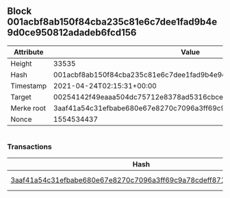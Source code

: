 ## Block 001acbf8ab150f84cba235c81e6c7dee1fad9b4e9d0ce950812adadeb6fcd156

Attribute | Value
--- | ---
Height | 33535
Hash | 001acbf8ab150f84cba235c81e6c7dee1fad9b4e9d0ce950812adadeb6fcd156
Timestamp | 2021-04-24T02:15:31+00:00
Target | 00254142f49eaaa504dc75712e8378ad5316cbcead634704b3734b6271167cc4
Merke root | 3aaf41a54c31efbabe680e67e8270c7096a3ff69c9a78cdeff8710d6ebdbd11a
Nonce | 1554534437

```

```

### Transactions

Hash | Amount
--- | ---
[3aaf41a54c31efbabe680e67e8270c7096a3ff69c9a78cdeff8710d6ebdbd11a](3aaf41a54c31efbabe680e67e8270c7096a3ff69c9a78cdeff8710d6ebdbd11a.md) | 10.00000000 SKEPTI 
